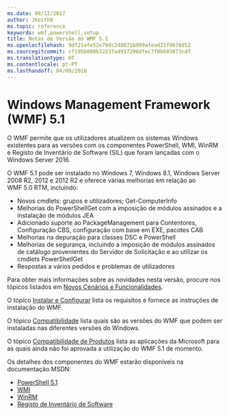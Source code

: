 ```yaml
---
ms.date: 08/12/2017
author: JKeithB
ms.topic: reference
keywords: wmf,powershell,setup
title: Notas de Versão do WMF 5.1
ms.openlocfilehash: 9df21afe52e79dc248871b999afead21f8678d52
ms.sourcegitcommit: cf195b090b3223fa4917206dfec7f0b603873cdf
ms.translationtype: HT
ms.contentlocale: pt-PT
ms.lasthandoff: 04/09/2018
---
```

# <a name="windows-management-framework-wmf-51"></a>Windows Management Framework (WMF) 5.1 #

O WMF permite que os utilizadores atualizem os sistemas Windows existentes para as versões com os componentes PowerShell, WMI, WinRM e Registo de Inventário de Software (SIL) que foram lançadas com o Windows Server 2016.

O WMF 5.1 pode ser instalado no Windows 7, Windows 8.1, Windows Server 2008 R2, 2012 e 2012 R2 e oferece várias melhorias em relação ao WMF 5.0 RTM, incluindo:

- Novos cmdlets: grupos e utilizadores; Get-ComputerInfo
- Melhorias do PowerShellGet com a imposição de módulos assinados e a instalação de módulos JEA
- Adicionado suporte ao PackageManagement para Contentores, Configuração CBS, configuração com base em EXE, pacotes CAB
- Melhorias na depuração para classes DSC e PowerShell
- Melhorias de segurança, incluindo a imposição de módulos assinados de catálogo provenientes do Servidor de Solicitação e ao utilizar os cmdlets PowerShellGet
- Respostas a vários pedidos e problemas de utilizadores

Para obter mais informações sobre as novidades nesta versão, procure nos tópicos listados em [Novos Cenários e Funcionalidades](https://docs.microsoft.com/en-us/powershell/wmf/5.1/scenarios-features).

O tópico [Instalar e Configurar](https://docs.microsoft.com/en-us/powershell/wmf/5.1/install-configure) lista os requisitos e fornece as instruções de instalação do WMF.

O tópico [Compatibilidade](https://docs.microsoft.com/en-us/powershell/wmf/5.1/compatibility) lista quais são as versões do WMF que podem ser instaladas nas diferentes versões do Windows.

O tópico [Compatibilidade de Produtos](https://docs.microsoft.com/en-us/powershell/wmf/5.1/productincompat) lista as aplicações da Microsoft para as quais ainda não foi aprovada a utilização do WMF 5.1 de momento.

Os detalhes dos componentes do WMF estarão disponíveis na documentação MSDN:

- [PowerShell 5.1](https://docs.microsoft.com/en-us/powershell/)
- [WMI](https://msdn.microsoft.com/en-us/library/jj152383(v=vs.85).aspx)
- [WinRM](https://msdn.microsoft.com/en-us/library/aa384426(v=vs.85).aspx)
- [Registo de Inventário de Software](https://technet.microsoft.com/en-us/library/dn383584(v=ws.11).aspx)